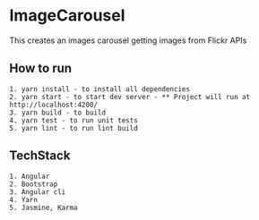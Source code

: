 # ImageCarousel
This creates an images carousel getting images from Flickr APIs

## How to run
	1. yarn install - to install all dependencies
    2. yarn start - to start dev server - ** Project will run at http://localhost:4200/
    3. yarn build - to build 
    4. yarn test - to run unit tests
    5. yarn lint - to run lint build

## TechStack
    1. Angular
    2. Bootstrap
    3. Angular cli
    4. Yarn
    5. Jasmine, Karma